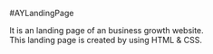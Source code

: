 #AYLandingPage

It is an landing page of an business growth website.
<br>
This landing page is created by using HTML & CSS.
